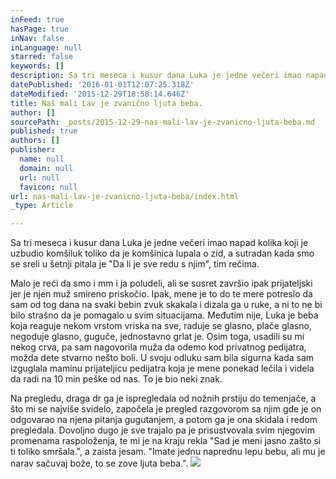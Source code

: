 ```yaml
---
inFeed: true
hasPage: true
inNav: false
inLanguage: null
starred: false
keywords: []
description: Sa tri meseca i kusur dana Luka je jedne večeri imao napad kolika koji je uzbudio komšiluk.
datePublished: '2016-01-01T12:07:25.318Z'
dateModified: '2015-12-29T18:58:14.646Z'
title: Naš mali Lav je zvanično ljuta beba.
author: []
sourcePath: _posts/2015-12-29-nas-mali-lav-je-zvanicno-ljuta-beba.md
published: true
authors: []
publisher:
  name: null
  domain: null
  url: null
  favicon: null
url: nas-mali-lav-je-zvanicno-ljuta-beba/index.html
_type: Article

---
```

Sa tri meseca i kusur dana Luka je jedne večeri imao napad kolika koji je uzbudio komšiluk toliko da je komšinica lupala o zid, a sutradan kada smo se sreli u šetnji pitala je "Da li je sve redu s njim", tim rečima.  

Malo je reći da smo i mm i ja poludeli, ali se susret završio ipak prijateljski jer je njen muž smireno priskočio. Ipak, mene je to do te mere potreslo da sam od tog dana na svaki bebin zvuk skakala i dizala ga u ruke, a ni to ne bi bilo strašno da je pomagalo u svim situacijama. Međutim nije, Luka je beba koja reaguje nekom vrstom vriska na sve, raduje se glasno, plače glasno, negoduje glasno, guguče, jednostavno grlat je. Osim toga, usadili su mi nekog crva, pa sam nagovorila muža da odemo kod privatnog pedijatra, možda dete stvarno nešto boli. U svoju odluku sam bila sigurna kada sam izguglala maminu prijateljicu pedijatra koja je mene ponekad lečila i videla da radi na 10 min peške od nas. To je bio neki znak.

Na pregledu, draga dr ga je ispregledala od nožnih prstiju do temenjače, a što mi se najviše svidelo, započela je pregled razgovorom sa njim gde je on odgovarao na njena pitanja gugutanjem, a potom ga je ona skidala i redom pregledala. Dovoljno dugo je sve trajalo pa je prisustvovala svim njegovim promenama raspoloženja, te mi je na kraju rekla "Sad je meni jasno zašto si ti toliko smršala.", a zaista jesam. "Imate jednu naprednu lepu bebu, ali mu je narav sačuvaj bože, to se zove ljuta beba.".
![](https://the-grid-user-content.s3-us-west-2.amazonaws.com/a837e43b-8105-46aa-84eb-3d8dd9868a5b.jpg)
